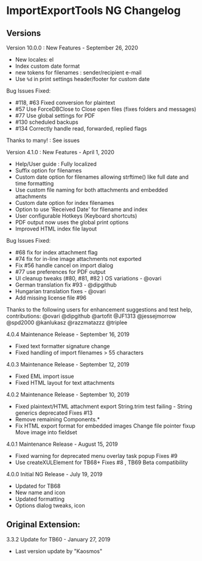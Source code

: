 # ImportExportTools NG Changelog

## Versions

Version 10.0.0 : New Features - September 26, 2020

- New locales: el
- Index custom date format
- new tokens for filenames : sender/recipient e-mail
- Use `%d` in print settings header/footer for custom date

Bug Issues Fixed:
- #118, #63 Fixed conversion for plaintext
- #57 Use ForceDBClose to Close open files (fixes folders and messages)
- #77 Use global settings for PDF
- #130 scheduled backups
- #134 Correctly handle read, forwarded, replied flags

Thanks to many! : See issues


Version 4.1.0 : New Features - April 1, 2020

- Help/User guide : Fully localized
- Suffix option for filenames
- Custom date option for filenames allowing strftime() like full date and time formatting
- Use custom file naming for both attachments and embedded attachments
- Custom date option for index filenames
- Option to use 'Received Date' for filename and index
- User configurable Hotkeys (Keyboard shortcuts)
- PDF output now uses the global print options
- Improved HTML index file layout

Bug Issues Fixed:
- #68 fix for index attachment flag
- #74 fix for in-line image attachments not exported
- Fix #56 handle cancel on import dialog
- #77 use preferences for PDF output
- UI cleanup tweaks (#80, #81, #82 ) OS variations - @ovari
- German translation fix #93 - @dipgithub
- Hungarian translation fixes - @ovari
- Add missing license file #96 

Thanks to the following users for enhancement suggestions and test help, contributions:
@ovari
@dipgithub
@artofit
@JF1313
@jessejmorrow
@spd2000 
@kanlukasz 
@razzmatazzz 
@triplee

4.0.4 Maintenance  Release - September 16, 2019 
- Fixed text formatter signature change
- Fixed handling of import filenames > 55 characters

4.0.3 Maintenance  Release - September 12, 2019 
- Fixed EML import issue
- Fixed HTML layout for text attachments

4.0.2 Maintenance  Release - September 10, 2019 
- Fixed plaintext/HTML attachment export
  String.trim test failing - String generics deprecated
  Fixes #13
- Remove remaining Components.*
- Fix HTML export format for embedded images
  Change file pointer fixup 
  Move image into fieldset

4.0.1 Maintenance  Release - August 15, 2019 
 - Fixed warning for deprecated menu overlay task popup
   Fixes #9 
 - Use createXULElement for TB68+
   Fixes #8 , TB69 Beta compatibility

4.0.0  Initial NG Release - July 19, 2019 
 - Updated for TB68
 - New name and icon
 - Updated formatting
 - Options dialog tweaks, icon

## Original Extension:

3.3.2  Update for TB60 - January 27, 2019
 - Last version update by "Kaosmos"
